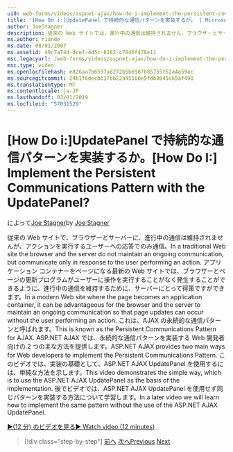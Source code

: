 ```yaml
---
uid: web-forms/videos/aspnet-ajax/how-do-i-implement-the-persistent-communications-pattern-with-the-updatepanel
title: '[How Do i:]UpdatePanel で持続的な通信パターンを実装するか。 | Microsoft Docs'
author: JoeStagner
description: 従来の Web サイトでは、進行中の通信は維持されません、ブラウザーとサーバーが、機能を実行するユーザーへの応答でのみ通信しています.
ms.author: riande
ms.date: 08/01/2007
ms.assetid: 49c7a74d-dce7-4d5c-8282-c7846f478e11
msc.legacyurl: /web-forms/videos/aspnet-ajax/how-do-i-implement-the-persistent-communications-pattern-with-the-updatepanel
msc.type: video
ms.openlocfilehash: e826aa7b6597a8272b5b6987b85755f62a4a59ac
ms.sourcegitcommit: 24b1f6decbb17bb22a45166e5fdb0845c65af498
ms.translationtype: MT
ms.contentlocale: ja-JP
ms.lasthandoff: 03/01/2019
ms.locfileid: "57031529"
---
```

<a name="how-do-i-implement-the-persistent-communications-pattern-with-the-updatepanel"></a><span data-ttu-id="5e472-104">[How Do i:]UpdatePanel で持続的な通信パターンを実装するか。</span><span class="sxs-lookup"><span data-stu-id="5e472-104">[How Do I:] Implement the Persistent Communications Pattern with the UpdatePanel?</span></span>
====================
<span data-ttu-id="5e472-105">によって[Joe Stagner](https://github.com/JoeStagner)</span><span class="sxs-lookup"><span data-stu-id="5e472-105">by [Joe Stagner](https://github.com/JoeStagner)</span></span>

<span data-ttu-id="5e472-106">従来の Web サイトで、ブラウザーとサーバーに、進行中の通信は維持されませんが、アクションを実行するユーザーへの応答でのみ通信。</span><span class="sxs-lookup"><span data-stu-id="5e472-106">In a traditional Web site the browser and the server do not maintain an ongoing communication, but communicate only in response to the user performing an action.</span></span> <span data-ttu-id="5e472-107">アプリケーション コンテナーをページになる最新の Web サイトでは、ブラウザーとページの更新プログラムがユーザーに操作を実行することがなく発生することができるように、進行中の通信を維持するために、サーバーにとって得策ですができます。</span><span class="sxs-lookup"><span data-stu-id="5e472-107">In a modern Web site where the page becomes an application container, it can be advantageous for the browser and the server to maintain an ongoing communication so that page updates can occur without the user performing an action.</span></span> <span data-ttu-id="5e472-108">これは、AJAX の永続的な通信パターンと呼ばれます。</span><span class="sxs-lookup"><span data-stu-id="5e472-108">This is known as the Persistent Communications Pattern for AJAX.</span></span> <span data-ttu-id="5e472-109">ASP.NET AJAX では、永続的な通信パターンを実装する Web 開発者向けの 2 つの主な方法を提供します。</span><span class="sxs-lookup"><span data-stu-id="5e472-109">ASP.NET AJAX provides two main ways for Web developers to implement the Persistent Communications Pattern.</span></span> <span data-ttu-id="5e472-110">このビデオでは、実装の基礎として、ASP.NET AJAX UpdatePanel を使用するには、単純な方法を示します。</span><span class="sxs-lookup"><span data-stu-id="5e472-110">This video demonstrates the simple way, which is to use the ASP.NET AJAX UpdatePanel as the basis of the implementation.</span></span> <span data-ttu-id="5e472-111">後でビデオでは、ASP.NET AJAX UpdatePanel を使用せず同じパターンを実装する方法について学習します。</span><span class="sxs-lookup"><span data-stu-id="5e472-111">In a later video we will learn how to implement the same pattern without the use of the ASP.NET AJAX UpdatePanel.</span></span>

[<span data-ttu-id="5e472-112">&#9654;(12 分) のビデオを見る</span><span class="sxs-lookup"><span data-stu-id="5e472-112">&#9654; Watch video (12 minutes)</span></span>](https://channel9.msdn.com/Blogs/ASP-NET-Site-Videos/how-do-i-implement-the-persistent-communications-pattern-with-the-updatepanel)

> [!div class="step-by-step"]
> <span data-ttu-id="5e472-113">[前へ](how-do-i-use-the-conditional-updatemode-of-the-updatepanel.md)
> [次へ](how-do-i-localize-an-aspnet-ajax-application.md)</span><span class="sxs-lookup"><span data-stu-id="5e472-113">[Previous](how-do-i-use-the-conditional-updatemode-of-the-updatepanel.md)
[Next](how-do-i-localize-an-aspnet-ajax-application.md)</span></span>
